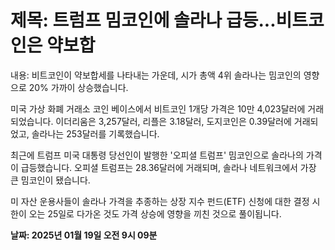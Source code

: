 # **제목: 트럼프 밈코인에 솔라나 급등...비트코인은 약보합**

  내용: 비트코인이 약보합세를 나타내는 가운데, 시가 총액 4위 솔라나는 밈코인의 영향으로 20% 가까이 상승했습니다.

미국 가상 화폐 거래소 코인 베이스에서 비트코인 1개당 가격은 10만 4,023달러에 거래되었습니다. 이더리움은 3,257달러, 리플은 3.18달러, 도지코인은 0.39달러에 거래되었고, 솔라나는 253달러를 기록했습니다.

최근에 트럼프 미국 대통령 당선인이 발행한 '오피셜 트럼프' 밈코인으로 솔라나의 가격이 급등했습니다. 오피셜 트럼프는 28.36달러에 거래되며, 솔라나 네트워크에서 가장 큰 밈코인이 됐습니다.

미 자산 운용사들이 솔라나 가격을 추종하는 상장 지수 펀드(ETF) 신청에 대한 결정 시한이 오는 25일로 다가온 것도 가격 상승에 영향을 끼친 것으로 풀이됩니다.

  **날짜: 2025년 01월 19일 오전 9시 09분**